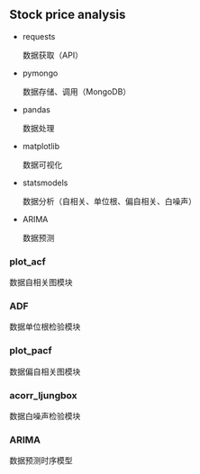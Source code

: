 ## Stock price analysis

+ requests

  数据获取（API）

+ pymongo

  数据存储、调用（MongoDB）

+ pandas

  数据处理

+ matplotlib

  数据可视化

+ statsmodels

  数据分析（自相关、单位根、偏自相关、白噪声）

+ ARIMA

  数据预测

### plot_acf

数据自相关图模块

### ADF

数据单位根检验模块

### plot_pacf

数据偏自相关图模块

### acorr_ljungbox

数据白噪声检验模块

### ARIMA

数据预测时序模型

